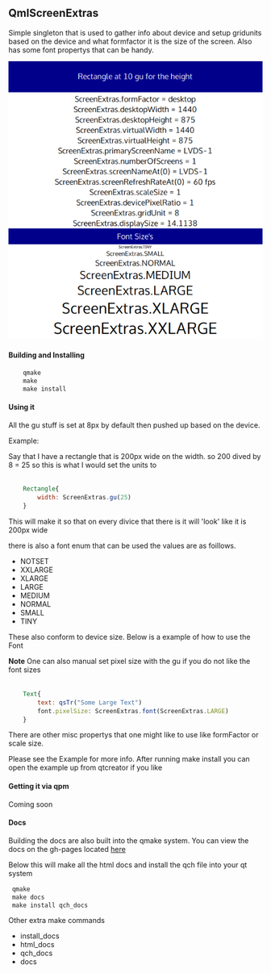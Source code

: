 ## QmlScreenExtras

Simple singleton that is used to gather info about device and setup gridunits based on
the device and what formfactor it is the size of the screen. Also has some font propertys
that can be handy.

![Alt text](https://github.com/JosephMillsAtWork/QmlScreenExtras/blob/master/docs/images/qmlscreenextras-example.png?raw=true)

#### Building and Installing
````
    qmake
    make
    make install
````

#### Using it

All the gu stuff is set at 8px by default then pushed up based on the device.

Example:

Say that I have a rectangle that is 200px wide on the width.  so 200 dived by 8 = 25 so this is what I would set the units to


````qml

    Rectangle{
        width: ScreenExtras.gu(25)
    }

````


This will make it so that on every divice that there is it will 'look' like it is 200px wide

there is also a font enum that can be used the values are as foillows.

* NOTSET
* XXLARGE
* XLARGE
* LARGE
* MEDIUM
* NORMAL
* SMALL
* TINY

These also conform to device size.  Below is a example of how to use the Font

**Note** One can also manual set pixel size with the gu if you do not like the font sizes

````qml

    Text{
        text: qsTr("Some Large Text")
        font.pixelSize: ScreenExtras.font(ScreenExtras.LARGE)
    }

````


 There are other misc propertys that one might like to use like formFactor or scale size.



Please see the Example for more info. After running make install you can open the example up from qtcreator if you like


#### Getting it via qpm

Coming soon


#### Docs

Building the docs are also built into the qmake system. You can view the docs on the gh-pages
located [here]()

Below this will make all the html docs and install the qch file into your qt system

````make
 qmake
 make docs
 make install qch_docs

````

Other extra make commands

* install_docs
* html_docs
* qch_docs
* docs



